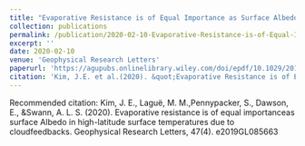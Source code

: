 ```yaml
---
title: "Evaporative Resistance is of Equal Importance as Surface Albedo in High-Latitude Surface Temperatures Due to Cloud Feedbacks"
collection: publications
permalink: /publication/2020-02-10-Evaporative-Resistance-is-of-Equal-Importance-as-Surface-Albedo-in-High-Latitude-Surface-Temperatures-Due to-Cloud-Feedbacks.md
excerpt: ''
date: 2020-02-10
venue: 'Geophysical Research Letters'
paperurl: 'https://agupubs.onlinelibrary.wiley.com/doi/epdf/10.1029/2019GL085663'
citation: 'Kim, J.E. et al.(2020). &quot;Evaporative Resistance is of Equal Importance as Surface Albedo in High-Latitude Surface Temperatures Due to Cloud Feedbacks&quot; <i>Geophysical Research Letters</i>. 47(4).'
---
```


Recommended citation: Kim, J. E., Laguë, M. M.,Pennypacker, S., Dawson, E., &Swann, A. L. S. (2020). Evaporative resistance is of equal importanceas surface Albedo in high-latitude surface temperatures due to cloudfeedbacks. Geophysical Research Letters, 47(4). e2019GL085663
